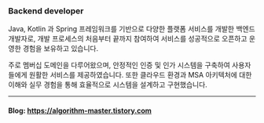 <!--[![Hits](https://hits.seeyoufarm.com/api/count/incr/badge.svg?url=https%3A%2F%2Fhttps%2F%2Fgithub.com%2Fgksdnf050&count_bg=%2379C83D&title_bg=%23555555&icon=&icon_color=%23E7E7E7&title=hits&edge_flat=false)](https://hits.seeyoufarm.com) -->
### Backend developer


Java, Kotlin 과 Spring 프레임워크를 기반으로 다양한 플랫폼 서비스를 개발한 백엔드 개발자로, 개발 프로세스의 처음부터 끝까지 참여하여 서비스를 성공적으로 오픈하고 운영한 경험을 보유하고 있습니다.


주로 멤버십 도메인을 다루어왔으며, 안정적인 인증 및 인가 시스템을 구축하여 사용자들에게 원활한 서비스를 제공하였습니다. 또한 클라우드 환경과 MSA 아키텍처에 대한 이해와 실무 경험을 통해 효율적으로 시스템을 설계하고 구현했습니다.


---


#### Blog: https://algorithm-master.tistory.com

<!--
**gksdnf050/gksdnf050** is a ✨ _special_ ✨ repository because its `README.md` (this file) appears on your GitHub profile.

Here are some ideas to get you started:

- 🔭 I’m currently working on ...
- 🌱 I’m currently learning ...
- 👯 I’m looking to collaborate on ...
- 🤔 I’m looking for help with ...
- 💬 Ask me about ...
- 📫 How to reach me: ...
- 😄 Pronouns: ...
- ⚡ Fun fact: ...
-->

